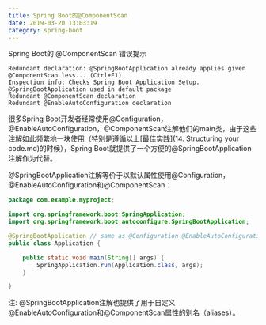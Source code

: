 ```yaml
---
title: Spring Boot的@ComponentScan
date: 2019-03-20 13:03:19
category: spring-boot
---
```


Spring Boot的 @ComponentScan 错误提示

```t
Redundant declaration: @SpringBootApplication already applies given @ComponentScan less... (Ctrl+F1) 
Inspection info: Checks Spring Boot Application Setup.
@SpringBootApplication used in default package
Redundant @ComponentScan declaration
Redundant @EnableAutoConfiguration declaration
```



很多Spring Boot开发者经常使用@Configuration，@EnableAutoConfiguration，@ComponentScan注解他们的main类，由于这些注解如此频繁地一块使用（特别是遵循以上[最佳实践](14. Structuring your code.md)的时候），Spring Boot就提供了一个方便的@SpringBootApplication注解作为代替。



@SpringBootApplication注解等价于以默认属性使用@Configuration，@EnableAutoConfiguration和@ComponentScan：

```java
package com.example.myproject;

import org.springframework.boot.SpringApplication;
import org.springframework.boot.autoconfigure.SpringBootApplication;

@SpringBootApplication // same as @Configuration @EnableAutoConfiguration @ComponentScan
public class Application {

    public static void main(String[] args) {
        SpringApplication.run(Application.class, args);
    }

}
```

注: @SpringBootApplication注解也提供了用于自定义@EnableAutoConfiguration和@ComponentScan属性的别名（aliases）。